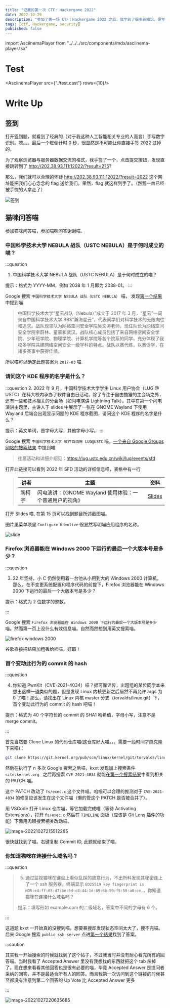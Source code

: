 ```yaml
---
title: "记我的第一次 CTF: Hackergame 2022"
date: 2022-10-29
description: "参加了第一场 CTF：Hackergame 2022 之后，我学到了很多新知识，便写下此文。内容包括但不限于 WriteUp, 比赛体验, 个人心得"
tags: [ctf, Hackergame, security]
published: false
---
```


import AsciinemaPlayer from "../../../src/components/mdx/asciinema-player.tsx"

# Test

<AsciinemaPlayer src={"./test.cast"} rows={10}/>
[](test.cast)

# Write Up

## 签到

打开签到题，就看到了经典的（对于我这种人工智能相关专业的人而言）手写数字识别。嗯。。。最后一个框倒计时 0 秒，很显然是不可能让你直接手签 2022 过掉的。

为了观察浏览器与服务器数据交流的格式，我手签了一个，点击提交按钮，发现直接跳转到了 http://202.38.93.111:12022/?result=2?5?

那么，我们就可以合理的怀疑 http://202.38.93.111:12022/?result=2022 这个网址能把我们心心念念的 flag 送给我们。果然，flag 就这样到手了。（然鹅一血已经被手快的人拿走了）

![签到](checkin.png)

## 猫咪问答喵

参加猫咪问答喵，参加喵咪问答谢谢喵。

### 中国科学技术大学 NEBULA 战队（USTC NEBULA）是于何时成立的喵？

:::question

1. 中国科学技术大学 NEBULA 战队（USTC NEBULA）是于何时成立的喵？

提示：格式为 YYYY-MM，例如 2038 年 1 月即为 2038-01。
:::

Google 搜索 `中国科学技术大学 NEBULA 战队（USTC NEBULA）` 喵， 发现[第一个结果](https://cybersec.ustc.edu.cn/2022/0826/c23847a565848/page.htm)中提到喵

> 中国科学技术大学“星云战队（Nebula）”成立于 2017 年 3 月，“星云”一词来自中国科学技术大学 BBS“瀚海星云”，代表同学们对科学技术的无限向往和追求。战队现领队为网络空间安全学院吴文涛老师，现任队长为网络空间安全学院李蔚林、童蒙和武汉。战队核心成员包括了来自网络空间安全学院、少年班学院、物理学院、计算机学院等各个院系的同学，充分体现了我校多学院共建网络空间安全一级学科的特点。战队以赛代练，以赛促学，在诸多赛事中获得佳绩。

所以喵可以确定此题答案为 `2017-03` 喵.

### 请问这个 KDE 程序的名字是什么？

:::question 2. 2022 年 9 月，中国科学技术大学学生 Linux 用户协会（LUG @ USTC）在科大校内承办了软件自由日活动。除了专注于自由撸猫的主会场之外，还有一些和技术相关的分会场（如闪电演讲 Lightning Talk）。其中在第一个闪电演讲主题里，主讲人于 slides 中展示了一张在 GNOME Wayland 下使用 Wayland 后端会出现显示问题的 KDE 程序截图，请问这个 KDE 程序的名字是什么？

提示：英文单词，首字母大写，其他字母小写。
:::

Google 搜索 `中国科学技术大学 软件自由日 LUG@USTC` 喵，[一个来自 Google Groups 网站的搜索结果](https://groups.google.com/g/ustc_lug/c/aNRxC5ydY7A?pli=1) 中提到喵

> 往届活动和详细介绍见：https://lug.ustc.edu.cn/wiki/lug/events/sfd

打开此链接可以看到 2022 年 SFD 活动的详细信息喵，表格中有一行

> | 讲者   | 主题                                                     | 资料                                                                                                                                                       |
> | ------ | -------------------------------------------------------- | ---------------------------------------------------------------------------------------------------------------------------------------------------------- |
> | 陶柯宇 | 闪电演讲：《GNOME Wayland 使用体验：一个普通用户的视角》 | [Slides](https://ftp.lug.ustc.edu.cn/%E6%B4%BB%E5%8A%A8/2022.9.20_%E8%BD%AF%E4%BB%B6%E8%87%AA%E7%94%B1%E6%97%A5/slides/gnome-wayland-user-perspective.pdf) |

打开 Slides 喵, 在第 15 页可以找到题目所述截图喵。

图片里菜单项里 `Configure Kdenlive` 很显然写明喵应用程序的名称。

![slide](slide.png)

### Firefox 浏览器能在 Windows 2000 下运行的最后一个大版本号是多少？

:::question

3. 22 年坚持，小 C 仍然使用着一台他从小用到大的 Windows 2000 计算机。那么，在不变更系统配置和程序代码的前提下，Firefox 浏览器能在 Windows 2000 下运行的最后一个大版本号是多少？

提示：格式为 2 位数字的整数。

:::

Google 搜索 `Firefox 浏览器能在 Windows 2000 下运行的最后一个大版本号是多少` 喵。然而第一页上没什么有效信息喵。自然而然想到用英文搜索喵。

![firefox windows 2000](ff-win2000.png)

谷歌直接把结果加粗丢给咱喵，好耶！

### 首个变动此行为的 commit 的 hash

:::question

4. 你知道 PwnKit（CVE-2021-4034）喵？据可靠谣传，出题组的某位同学本来想出这样一道类似的题，但是发现 Linux  内核更新之后居然不再允许 argc 为 0 了喵！那么，请找出在 Linux 内核 master  分支（torvalds/linux.git）下，首个变动此行为的 commit 的 hash 吧喵！


提示：格式为 40 个字符长的 commit 的 SHA1 哈希值，字母小写，注意不是 merge commit。

:::

首先当然要 Clone Linux 的代码仓库喵(这仓库好大喵。。。需要一段时间才能克隆下来喵)：

```bash
git clone https://git.kernel.org/pub/scm/linux/kernel/git/torvalds/linux.git
```

然后在执行了 n 多次 Google 搜索之后喵，kxxt 发现加上搜索条件 `site:kernel.org ` 之后再搜索 `CVE-2021-4034` 就能在[第一个搜索结果](https://lore.kernel.org/lkml/20220126043947.10058-1-ariadne@dereferenced.org/T/)中看到相关的 PATCH 喵。

这个 PATCH 改动了 `fs/exec.c` 这个文件喵。咱喵可以合理的推测对于 `CVE-2021-4034` 的修复应该发生在这个文件喵（懒的管这个 PATCH 是否被合并了）。

用 VSCode 打开 Linux 仓库喵，等它加载完成喵（等待 Activating Extensions），打开  `fs/exec.c` 然后在 `TIMELINE` 面板（应该是 Git Lens 插件的功能）下面用肉眼搜索相关改动喵。

![image-20221027215512265](linux.png)

很快就找到了喵。右键复制 Commit ID, 此题就结束了喵。

### 你知道猫咪在连接什么域名吗？

:::question

> 5. 通过监视猫咪在键盘上看似乱踩的故意行为，不出所料发现其秘密连上了一个 ssh 服务器，终端显示 `ED25519 key fingerprint is MD5:e4:ff:65:d7:be:5d:c8:44:1d:89:6b:50:f5:50:a0:ce.`，你知道猫咪在连接什么域名吗？
>
> 提示：填写形如 example.com 的二级域名，答案中不同的字母有 6 个。

:::

这道题 kxxt 一开始真的没搜到喵。想要暴搜却发现状态空间太大了，搜不完喵。后来 Google 搜索 `public ssh server` 点进[第一个结果](https://serverfault.com/questions/185153/free-public-ssh-server-for-testing-purposes)找到了答案。

:::caution

其实我一开始搜索的时候就找到了这个帖子，不过我当时并没有耐心看完所有的回答喵。当时我看了 Accepted Answer 里没有我想找的东西就把这个 tab 杀掉了。现在想来看看其他回答也是很有必要的喵，毕竟 Accepted Answer 是提问者采纳的回答，并不是最适合所有人的回答。而且我第一次访问到这个链接的时候甚至都没有注意到第二个回答的 Up Vote 比 Accepted Answer 更多

:::

![image-20221027220635685](ssh.png)
